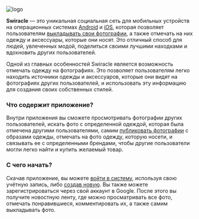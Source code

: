 ![logo](https://user-images.githubusercontent.com/69417079/234082892-cd877163-3188-4782-834b-6d92b4e234a6.jpg)

**Swiracle** — это уникальная социальная сеть для мобильных устройств на операционных системах [Android](http://en.wikipedia.org/wiki/ru:Android) и [iOS](http://en.wikipedia.org/wiki/ru:IOS), которая позволяет пользователям [выкладывать свои фотографии](https://wiki.yandex.ru/swiracle/publikacija-foto/), а также отмечать на них одежду и аксессуары, которые они носят. Это отличный способ для людей, увлеченных модой, поделиться своими лучшими находками и вдохновить других пользователей.

Одной из главных особенностей Swiracle является возможность отмечать одежду на фотографиях. Это позволяет пользователям легко находить источники одежды и аксессуаров, которые они видят на фотографиях других пользователей, и использовать эту информацию для создания своих собственных стилей.


### Что содержит приложение?

Внутри приложения вы сможете просмотривать фотографии других пользователей, искать фото с определенной одеждой, которая была отмечена другими пользователями, самим [публиковать фотографии](Publication.md) с образами одежды, отмечать на фото одежду, которую носети, и связывать ее с определенными брендами, чтобы другие пользователи могли легко найти и купить желаемый товар.

### С чего начать?

Скачав приложение, вы можете [войти в систему](Authorization.md), используя свою учётную запись, либо [создав новую](Registration.md). Вы также можете зарегистрироваться через свой аккаунт в Google. После этого вы получите новостную ленту, где можно просматривать все фото, отмечать понравившиеся, комментировать их, а также самим выкладывать фото.
